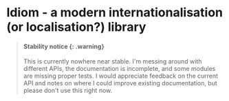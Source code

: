 # Idiom - a modern internationalisation (or localisation?) library

> #### Stability notice {: .warning}
>
> This is currently nowhere near stable. I'm messing around with different APIs, the documentation is incomplete, and some modules are missing proper tests.
> I would appreciate feedback on the current API and notes on where I could improve existing documentation, but please don't use this right now.


